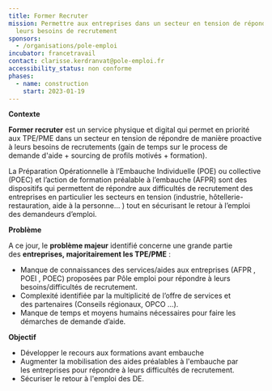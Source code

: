 ```yaml
---
title: Former Recruter
mission: Permettre aux entreprises dans un secteur en tension de répondre à
  leurs besoins de recrutement
sponsors:
  - /organisations/pole-emploi
incubator: francetravail
contact: clarisse.kerdranvat@pole-emploi.fr
accessibility_status: non conforme
phases:
  - name: construction
    start: 2023-01-19
---
```

**Contexte**

**Former recruter** est un service physique et digital qui permet en priorité aux TPE/PME dans un secteur en tension de répondre de manière proactive à leurs besoins de recrutements (gain de temps sur le process de demande d'aide + sourcing de profils motivés + formation).

La Préparation Opérationnelle à l’Embauche Individuelle (POE) ou collective (POEC) et l’action de formation préalable à l’embauche (AFPR) sont des dispositifs qui permettent de répondre aux difficultés de recrutement des entreprises en particulier les secteurs en tension (industrie, hôtellerie-restauration, aide à la personne… ) tout en sécurisant le retour à l’emploi des demandeurs d’emploi.

**Problème**

A ce jour, le **problème majeur** identifié concerne une grande partie des **entreprises, majoritairement les TPE/PME** : ​

* Manque de connaissances des services/aides aux entreprises (AFPR , POEI , POEC) proposées par Pôle emploi pour répondre à leurs besoins/difficultés de recrutement. ​
* Complexité identifiée par la multiplicité de l’offre de services et des partenaires (Conseils régionaux, OPCO …).​
* Manque de temps et moyens humains nécessaires pour faire ​les démarches de demande d’aide.

**Objectif**

* Développer le recours aux formations avant embauche
* Augmenter la mobilisation des aides préalables à l'embauche par les entreprises pour répondre à leurs difficultés de recrutement.​
* Sécuriser le retour à l'emploi des DE.
